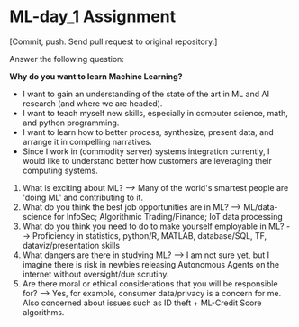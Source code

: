# ML-day_1 Assignment

[Commit, push. Send pull request to original repository.]

Answer the following question: 

**Why do you want to learn Machine Learning?**

- I want to gain an understanding of the state of the art in ML and AI research (and where we are headed).
- I want to teach myself new skills, especially in computer science, math, and python programming.
- I want to learn how to better process, synthesize, present data, and arrange it in compelling narratives.
- Since I work in (commodity server) systems integration currently, I would like to understand better how customers are leveraging their computing systems.

1. What is exciting about ML? --> Many of the world's smartest people are 'doing ML' and contributing to it.
2. What do you think the best job opportunities are in ML? --> ML/data-science for InfoSec; Algorithmic Trading/Finance; IoT data processing
3. What do you think you need to do to make yourself employable in ML? --> Proficiency in statistics, python/R, MATLAB, database/SQL, TF, dataviz/presentation skills
4. What dangers are there in studying ML? --> I am not sure yet, but I imagine there is risk in newbies releasing Autonomous Agents on the internet without oversight/due scrutiny.
5. Are there moral or ethical considerations that you will be responsible for? --> Yes, for example, consumer data/privacy is a concern for me. Also concerned about issues such as ID theft + ML-Credit Score algorithms.
